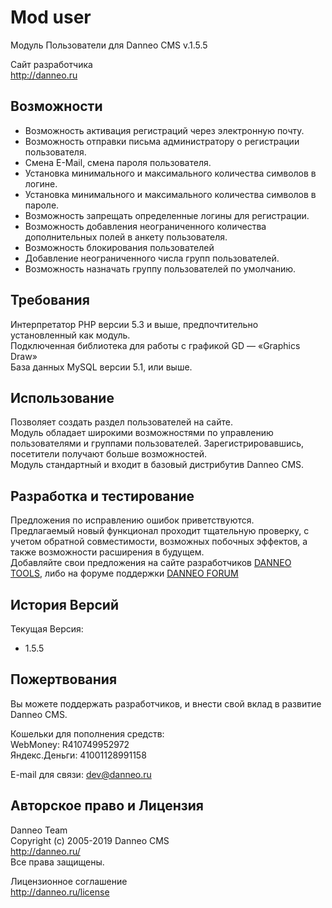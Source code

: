 Mod user
========

Модуль Пользователи для Danneo CMS v.1.5.5

Сайт разработчика  
<http://danneo.ru>

Возможности
-----------
+	Возможность активация регистраций через электронную почту.
+	Возможность отправки письма администратору о регистрации пользователя.
+	Смена E-Mail, смена пароля пользователя.
+	Установка минимального и максимального количества символов в логине.
+	Установка минимального и максимального количества символов в пароле.
+	Возможность запрещать определенные логины для регистрации.
+	Возможность добавления неограниченного количества дополнительных полей в анкету пользователя.
+	Возможность блокирования пользователей
+	Добавление неограниченного числа групп пользователей. 
+	Возможность назначать группу пользователей по умолчанию.

Требования
----------
Интерпретатор PHP версии 5.3 и выше, предпочтительно установленный как модуль.  
Подключенная библиотека для работы с графикой GD — «Graphics Draw»  
База данных MySQL версии 5.1, или выше.

Использование
-------------
Позволяет создать раздел пользователей на сайте.  
Модуль обладает широкими возможностями по управлению пользователями и группами пользователей. Зарегистрировавшись, посетители получают больше возможностей.  
Модуль стандартный и входит в базовый дистрибутив Danneo CMS.  

Разработка и тестирование
-----------------------
Предложения по исправлению ошибок приветствуются.   
Предлагаемый новый функционал проходит тщательную проверку, с учетом обратной совместимости, возможных побочных эффектов, а также возможности расширения в будущем.   
Добавляйте свои предложения на сайте разработчиков [DANNEO TOOLS][], либо на форуме поддержки [DANNEO FORUM][]  

 [DANNEO TOOLS]: http://tools.danneo.ru/
 [DANNEO FORUM]: http://forum.danneo.ru/

История Версий
---------------
Текущая Версия:

*	1.5.5

Пожертвования
-------------
Вы можете поддержать разработчиков, и внести свой вклад в развитие Danneo CMS.  

Кошельки для пополнения средств:  
WebMoney: R410749952972  
Яндекс.Деньги: 41001128991158  

E-mail для связи: <dev@danneo.ru> 

Авторское право и Лицензия
--------------------------
Danneo Team  
Copyright (c) 2005-2019 Danneo CMS  
<http://danneo.ru/>  
Все права защищены.

Лицензионное соглашение   
<http://danneo.ru/license> 
